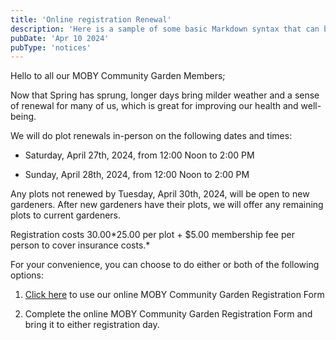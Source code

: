 ```yaml
---
title: 'Online registration Renewal'
description: 'Here is a sample of some basic Markdown syntax that can be used when writing Markdown content in Astro.'
pubDate: 'Apr 10 2024'
pubType: 'notices'
---
```


Hello to all our MOBY Community Garden Members;

Now that Spring has sprung, longer days bring milder weather and a sense of renewal for many of us, which is great for improving our health and well-being.

We will do plot renewals in-person on the following dates and times:

- Saturday, April 27th, 2024, from 12:00 Noon to 2:00 PM

- Sunday, April 28th, 2024, from 12:00 Noon to 2:00 PM

Any plots not renewed by Tuesday, April 30th, 2024, will be open to new gardeners. 
After new gardeners have their plots, we will offer any remaining plots to current gardeners.

Registration costs $30.00 *$25.00 per plot + $5.00 membership fee per person to cover insurance costs.*

For your convenience, you can choose to do either or both of the following options:
1. [Click here](https://forms.gle/bKQQRgqvwuaUkhDB8) to use our online MOBY Community Garden Registration Form

2. Complete the online MOBY Community Garden Registration Form and bring it to either registration day.





